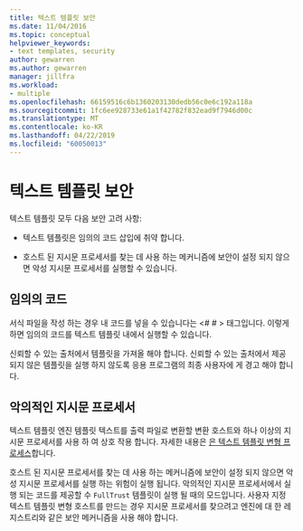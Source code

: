 ```yaml
---
title: 텍스트 템플릿 보안
ms.date: 11/04/2016
ms.topic: conceptual
helpviewer_keywords:
- text templates, security
author: gewarren
ms.author: gewarren
manager: jillfra
ms.workload:
- multiple
ms.openlocfilehash: 66159516c6b1360203130dedb56c0e6c192a118a
ms.sourcegitcommit: 1fc6ee928733e61a1f42782f832ead9f7946d00c
ms.translationtype: MT
ms.contentlocale: ko-KR
ms.lasthandoff: 04/22/2019
ms.locfileid: "60050013"
---
```

# <a name="security-of-text-templates"></a>텍스트 템플릿 보안
텍스트 템플릿 모두 다음 보안 고려 사항:

- 텍스트 템플릿은 임의의 코드 삽입에 취약 합니다.

- 호스트 된 지시문 프로세서를 찾는 데 사용 하는 메커니즘에 보안이 설정 되지 않으면 악성 지시문 프로세서를 실행할 수 있습니다.

## <a name="arbitrary-code"></a>임의의 코드
 서식 파일을 작성 하는 경우 내 코드를 넣을 수 있습니다는 \<# # > 태그입니다. 이렇게 하면 임의의 코드를 텍스트 템플릿 내에서 실행할 수 있습니다.

 신뢰할 수 있는 출처에서 템플릿을 가져올 해야 합니다. 신뢰할 수 있는 출처에서 제공 되지 않은 템플릿을 실행 하지 않도록 응용 프로그램의 최종 사용자에 게 경고 해야 합니다.

## <a name="malicious-directive-processor"></a>악의적인 지시문 프로세서
 텍스트 템플릿 엔진 템플릿 텍스트를 출력 파일로 변환할 변환 호스트와 하나 이상의 지시문 프로세서를 사용 하 여 상호 작용 합니다. 자세한 내용은 [은 텍스트 템플릿 변형 프로세스](../modeling/the-text-template-transformation-process.md)합니다.

 호스트 된 지시문 프로세서를 찾는 데 사용 하는 메커니즘에 보안이 설정 되지 않으면 악성 지시문 프로세서를 실행 하는 위험이 실행 됩니다. 악의적인 지시문 프로세서에서 실행 되는 코드를 제공할 수 `FullTrust` 템플릿이 실행 될 때의 모드입니다. 사용자 지정 텍스트 템플릿 변형 호스트를 만드는 경우 지시문 프로세서를 찾으려고 엔진에 대 한 레지스트리와 같은 보안 메커니즘을 사용 해야 합니다.